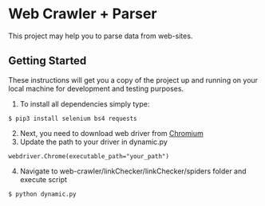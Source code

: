 # Web Crawler + Parser

This project may help you to parse data from web-sites.

## Getting Started

These instructions will get you a copy of the project up and running on your local machine for development and testing purposes.

1) To install all dependencies simply type:
```
$ pip3 install selenium bs4 requests
```

2) Next, you need to download web driver from [Chromium](https://chromedriver.chromium.org/downloads)
3) Update the path to your driver in dynamic.py
```
webdriver.Chrome(executable_path="your_path")
```

4) Navigate to web-crawler/linkChecker/linkChecker/spiders folder and execute script
```
$ python dynamic.py
```
